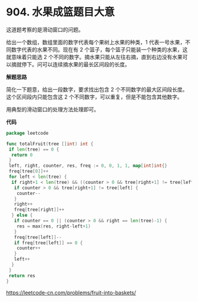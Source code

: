 # 904. 水果成篮**题目大意** 

这道题考察的是滑动窗口的问题。

给出一个数组，数组里面的数字代表每个果树上水果的种类，1 代表一号水果，不同数字代表的水果不同。现在有 2 个篮子，每个篮子只能装一个种类的水果，这就意味着只能选 2 个不同的数字。摘水果只能从左往右摘，直到右边没有水果可以摘就停下。问可以连续摘水果的最长区间段的长度。

**解题思路** 

简化一下题意，给出一段数字，要求找出包含 2 个不同数字的最大区间段长度。这个区间段内只能包含这 2 个不同数字，可以重复，但是不能包含其他数字。

用典型的滑动窗口的处理方法处理即可。

**代码**  

```go
package leetcode

func totalFruit(tree []int) int {
 if len(tree) == 0 {
  return 0
 }
 left, right, counter, res, freq := 0, 0, 1, 1, map[int]int{}
 freq[tree[0]]++
 for left < len(tree) {
  if right+1 < len(tree) && ((counter > 0 && tree[right+1] != tree[left]) || (tree[right+1] == tree[left] || freq[tree[right+1]] > 0)) {
   if counter > 0 && tree[right+1] != tree[left] {
    counter--
   }
   right++
   freq[tree[right]]++
  } else {
   if counter == 0 || (counter > 0 && right == len(tree)-1) {
    res = max(res, right-left+1)
   }
   freq[tree[left]]--
   if freq[tree[left]] == 0 {
    counter++
   }
   left++
  }
 }
 return res
}
```

https://leetcode-cn.com/problems/fruit-into-baskets/